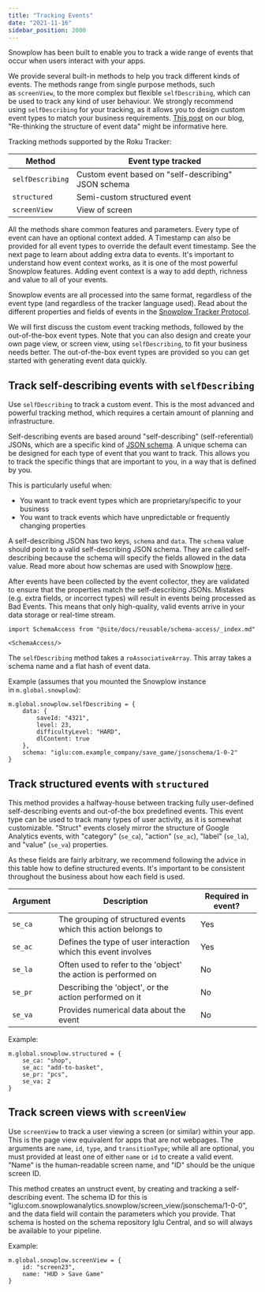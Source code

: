 ```yaml
---
title: "Tracking Events"
date: "2021-11-16"
sidebar_position: 2000
---
```


Snowplow has been built to enable you to track a wide range of events that occur when users interact with your apps.

We provide several built-in methods to help you track different kinds of events. The methods range from single purpose methods, such as `screenView`, to the more complex but flexible `selfDescribing`, which can be used to track any kind of user behaviour. We strongly recommend using `selfDescribing` for your tracking, as it allows you to design custom event types to match your business requirements. [This post](https://snowplowanalytics.com/blog/2020/01/24/re-thinking-the-structure-of-event-data/) on our blog, "Re-thinking the structure of event data" might be informative here.

Tracking methods supported by the Roku Tracker:

| Method | Event type tracked |
| --- | --- |
| `selfDescribing` | Custom event based on "self-describing" JSON schema |
| `structured` | Semi-custom structured event |
| `screenView` | View of screen |

All the methods share common features and parameters. Every type of event can have an optional context added. A Timestamp can also be provided for all event types to override the default event timestamp. See the next page to learn about adding extra data to events. It's important to understand how event context works, as it is one of the most powerful Snowplow features. Adding event context is a way to add depth, richness and value to all of your events.

Snowplow events are all processed into the same format, regardless of the event type (and regardless of the tracker language used). Read about the different properties and fields of events in the [Snowplow Tracker Protocol](/docs/collecting-data/collecting-from-own-applications/snowplow-tracker-protocol/index.md).

We will first discuss the custom event tracking methods, followed by the out-of-the-box event types. Note that you can also design and create your own page view, or screen view, using `selfDescribing`, to fit your business needs better. The out-of-the-box event types are provided so you can get started with generating event data quickly.

## Track self-describing events with `selfDescribing`

Use `selfDescribing` to track a custom event. This is the most advanced and powerful tracking method, which requires a certain amount of planning and infrastructure.

Self-describing events are based around "self-describing" (self-referential) JSONs, which are a specific kind of [JSON schema](http://json-schema.org/). A unique schema can be designed for each type of event that you want to track. This allows you to track the specific things that are important to you, in a way that is defined by you.

This is particularly useful when:

- You want to track event types which are proprietary/specific to your business
- You want to track events which have unpredictable or frequently changing properties

A self-describing JSON has two keys, `schema` and `data`. The `schema` value should point to a valid self-describing JSON schema. They are called self-describing because the schema will specify the fields allowed in the data value. Read more about how schemas are used with Snowplow [here](/docs/understanding-tracking-design/understanding-schemas-and-validation/index.md).

After events have been collected by the event collector, they are validated to ensure that the properties match the self-describing JSONs. Mistakes (e.g. extra fields, or incorrect types) will result in events being processed as Bad Events. This means that only high-quality, valid events arrive in your data storage or real-time stream.

```mdx-code-block
import SchemaAccess from "@site/docs/reusable/schema-access/_index.md"

<SchemaAccess/>
```

The `selfDescribing` method takes a `roAssociativeArray`. This array takes a schema name and a flat hash of event data.

Example (assumes that you mounted the Snowplow instance in `m.global.snowplow`):

```brightscript
m.global.snowplow.selfDescribing = {
    data: {
        saveId: "4321",
        level: 23,
        difficultyLevel: "HARD",
        dlContent: true
    },
    schema: "iglu:com.example_company/save_game/jsonschema/1-0-2"
}
```

## Track structured events with `structured`

This method provides a halfway-house between tracking fully user-defined self-describing events and out-of-the box predefined events. This event type can be used to track many types of user activity, as it is somewhat customizable. "Struct" events closely mirror the structure of Google Analytics events, with "category" (`se_ca`), "action" (`se_ac`), "label" (`se_la`), and "value" (`se_va`) properties.

As these fields are fairly arbitrary, we recommend following the advice in this table how to define structured events. It's important to be consistent throughout the business about how each field is used.

| Argument | Description | Required in event? |
| --- | --- | --- |
| `se_ca` | The grouping of structured events which this action belongs to | Yes |
| `se_ac` | Defines the type of user interaction which this event involves | Yes |
| `se_la` | Often used to refer to the 'object' the action is performed on | No |
| `se_pr` | Describing the 'object', or the action performed on it | No |
| `se_va` | Provides numerical data about the event | No |

Example:

```brightscript
m.global.snowplow.structured = {
    se_ca: "shop",
    se_ac: "add-to-basket",
    se_pr: "pcs",
    se_va: 2
}
```

## Track screen views with `screenView`

Use `screenView` to track a user viewing a screen (or similar) within your app. This is the page view equivalent for apps that are not webpages. The arguments are `name`, `id`, `type`, and `transitionType`; while all are optional, you must provided at least one of either `name` or `id` to create a valid event. "Name" is the human-readable screen name, and "ID" should be the unique screen ID.

This method creates an unstruct event, by creating and tracking a self-describing event. The schema ID for this is "iglu:com.snowplowanalytics.snowplow/screen_view/jsonschema/1-0-0", and the data field will contain the parameters which you provide. That schema is hosted on the schema repository Iglu Central, and so will always be available to your pipeline.

Example:

```brightscript
m.global.snowplow.screenView = {
    id: "screen23",
    name: "HUD > Save Game"
}
```
